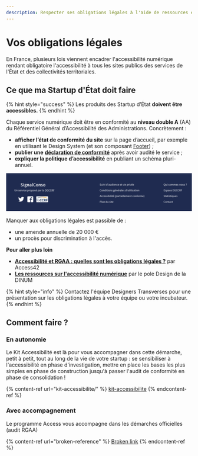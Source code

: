 ```yaml
---
description: Respecter ses obligations légales à l'aide de ressources et d'outils.
---
```


# Vos obligations légales

En France, plusieurs lois viennent encadrer l'accessibilité numérique rendant obligatoire l'accessibilité à tous les sites publics des services de l'État et des collectivités territoriales.

## **Ce que ma Startup d'État doit faire**

{% hint style="success" %}
Les produits des Startup d’État **doivent être accessibles.**
{% endhint %}

Chaque service numérique doit être en conformité au **niveau double A** (AA) du Référentiel Général d’Accessibilité des Administrations. Concrètement :

* **afficher l’état de conformité du site** sur la page d’accueil, par exemple en utilisant le Design System (et son composant [Footer](obligations-legales.md#ce-que-ma-startup-detat-doit-faire)) ;
* **publier une** [**déclaration de conformité**](https://betagouv.github.io/a11y-generateur-declaration/) après avoir audité le service ;
* **expliquer la politique d’accessibilité** en publiant un schéma pluri-annuel.

![SignalConso affiche son taux de conformité (partiel) en fin de page](<../../../.gitbook/assets/image (14) (2) (2).png>)

Manquer aux obligations légales est passible de :

* une amende annuelle de 20 000 €
* un procès pour discrimination à l'accès.

**Pour aller plus loin**

* [**Accessibilité et RGAA : quelles sont les obligations légales ?**](https://access42.net/accessibilite-RGAA-obligations-legales) par Access42
* [**Les ressources sur l'accessibilité numérique**](https://design.numerique.gouv.fr/accessibilite-numerique/) par le pole Design de la DINUM

{% hint style="info" %}
Contactez l'équipe Designers Transverses pour une présentation sur les obligations légales à votre équipe ou votre incubateur.
{% endhint %}

## **Comment faire ?**

### En autonomie

Le Kit Accessibilité est là pour vous accompagner dans cette démarche, petit à petit, tout au long de la vie de votre startup : se sensibiliser à l'accessibilité en phase d'investigation, mettre en place les bases les plus simples en phase de construction jusqu'à passer l'audit de conformité en phase de consolidation !

{% content-ref url="kit-accessibilite/" %}
[kit-accessibilite](kit-accessibilite/)
{% endcontent-ref %}

### Avec accompagnement

Le programme Access vous accompagne dans les démarches officielles (audit RGAA)

{% content-ref url="broken-reference" %}
[Broken link](broken-reference)
{% endcontent-ref %}
